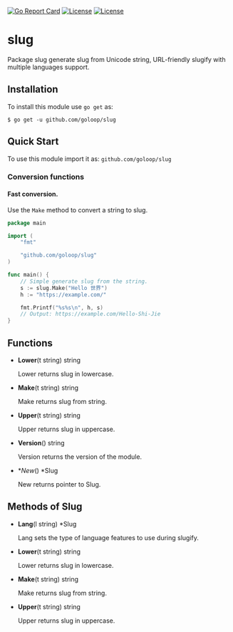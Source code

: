 [![Go Report Card](https://goreportcard.com/badge/github.com/goloop/slug)](https://goreportcard.com/report/github.com/goloop/slug) [![License](https://img.shields.io/badge/license-MIT-brightgreen)](https://github.com/goloop/slug/blob/master/LICENSE) [![License](https://img.shields.io/badge/godoc-YES-green)](https://godoc.org/github.com/goloop/slug)


# slug

Package slug generate slug from Unicode string, URL-friendly slugify with
multiple languages support.


## Installation

To install this module use `go get` as:

```
$ go get -u github.com/goloop/slug
```

## Quick Start

To use this module import it as: `github.com/goloop/slug`

### Conversion functions

#### Fast conversion.

Use the `Make` method to convert a string to slug.

```go
package main

import (
	"fmt"

	"github.com/goloop/slug"
)

func main() {
	// Simple generate slug from the string.
	s := slug.Make("Hello 世界")
	h := "https://example.com/"

	fmt.Printf("%s%s\n", h, s)
	// Output: https://example.com/Hello-Shi-Jie
}
```

## Functions

- **Lower**(t string) string

  Lower returns slug in lowercase.

- **Make**(t string) string

  Make returns slug from string.

- **Upper**(t string) string

  Upper returns slug in uppercase.

- **Version**() string

  Version returns the version of the module.

- **New*() *Slug

  New returns pointer to Slug.


## Methods of Slug

- **Lang**(l string) *Slug

  Lang sets the type of language features to use during slugify.

- **Lower**(t string) string

  Lower returns slug in lowercase.

- **Make**(t string) string

  Make returns slug from string.

- **Upper**(t string) string

  Upper returns slug in uppercase.
